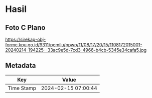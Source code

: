 # Hasil

## Foto C Plano

https://sirekap-obj-formc.kpu.go.id/9311/pemilu/ppwp/11/08/17/20/15/1108172015001-20240214-194225--33ac9e5d-7cd3-4966-b4cb-5345e34cafa5.jpg


## Metadata

| Key        | Value               |
| ---------- | ------------------- |
| Time Stamp | 2024-02-15 07:00:44 |



